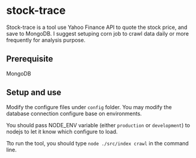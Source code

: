 # stock-trace

Stock-trace is a tool use Yahoo Finance API to quote the stock price, and save to MongoDB. I suggest setuping corn job to crawl data daily or more frequently for analysis purpose.

## Prerequisite

MongoDB

## Setup and use

Modify the configure files under `config` folder. You may modify the database connection configure base on environments.

You should pass NODE_ENV variable (either `production` or `development`) to nodejs to let it know which configure to load.

Tto run the tool, you should type `node ./src/index crawl` in the command line.
